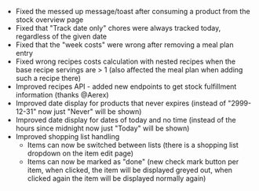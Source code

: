 - Fixed the messed up message/toast after consuming a product from the stock overview page
- Fixed that "Track date only" chores were always tracked today, regardless of the given date
- Fixed that the "week costs" were wrong after removing a meal plan entry
- Fixed wrong recipes costs calculation with nested recipes when the base recipe servings are > 1 (also affected the meal plan when adding such a recipe there)
- Improved recipes API - added new endpoints to get stock fulfillment information (thanks @Aerex)
- Improved date display for products that never expires (instead of "2999-12-31" now just "Never" will be shown)
- Improved date display for dates of today and no time (instead of the hours since midnight now just "Today" will be shown)
- Improved shopping list handling
  - Items can now be switched between lists (there is a shopping list dropdown on the item edit page)
  - Items can now be marked as "done" (new check mark button per item, when clicked, the item will be displayed greyed out, when clicked again the item will be displayed normally again)
